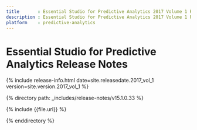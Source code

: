 ```yaml
---
title       : Essential Studio for Predictive Analytics 2017 Volume 1 Release Notes
description : Essential Studio for Predictive Analytics 2017 Volume 1 Release Notes
platform    : predictive-analytics
---
```


# Essential Studio for Predictive Analytics Release Notes 

{% include release-info.html date=site.releasedate.2017_vol_1 version=site.version.2017_vol_1 %} 

{% directory path: _includes/release-notes/v15.1.0.33 %}

{% include {{file.url}} %}

{% enddirectory %}